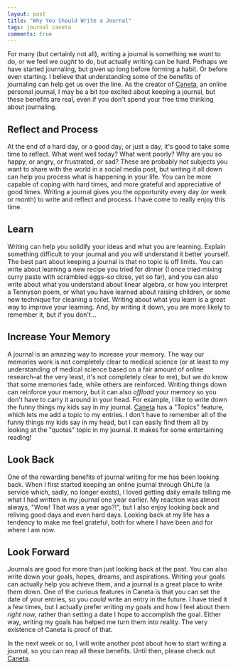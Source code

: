 ```yaml
---
layout: post
title: "Why You Should Write a Journal"
tags: journal caneta
comments: true
---
```


For many (but certainly not all), writing a journal is something we _want_ to do, or we feel we _ought_ to do, but actually writing can be hard. Perhaps we have started journaling, but given up long before forming a habit. Or before even starting. I believe that understanding some of the benefits of journaling can help get us over the line. As the creator of [Caneta](https://caneta.co), an online personal journal, I may be a bit _too_ excited about keeping a journal, but these benefits are real, even if you don't spend your free time thinking about journaling.

## Reflect and Process

At the end of a hard day, or a good day, or just a day, it's good to take some time to reflect. What went well today? What went poorly? Why are you so happy, or angry, or frustrated, or sad? These are probably not subjects you want to share with the world in a social media post, but writing it all down can help you process what is happening in your life. You can be more capable of coping with hard times, and more grateful and appreciative of good times. Writing a journal gives you the opportunity every day (or week or month) to write and reflect and process. I have come to really enjoy this time.

## Learn

Writing can help you solidify your ideas and what you are learning. Explain something difficult to your journal and you will understand it better yourself. The best part about keeping a journal is that no topic is off limits. You can write about learning a new recipe you tried for dinner (I once tried mixing curry paste with scrambled eggs–so close, yet so far), and you can also write about what you understand about linear algebra, or how you interpret a Tennyson poem, or what you have learned about raising children, or some new technique for cleaning a toilet. Writing about what you learn is a great way to improve your learning. And, by writing it down, you are more likely to remember it, but if you don't...

## Increase Your Memory

A journal is an amazing way to increase your memory. The way our memories work is not completely clear to medical science (or at least to my understanding of medical science based on a fair amount of online research–at the very least, it's not completely clear to me), but we do know that some memories fade, while others are reinforced. Writing things down can reinforce your memory, but it can also _offload_ your memory so you don't have to carry it around in your head. For example, I like to write down the funny things my kids say in my journal. [Caneta](https://caneta.co) has a "Topics" feature, which lets me add a topic to my entries. I don't have to remember all of the funny things my kids say in my head, but I can easily find them all by looking at the "quotes" topic in my journal. It makes for some entertaining reading!

## Look Back

One of the rewarding benefits of journal writing for me has been looking back. When I first started keeping an online journal through OhLife (a service which, sadly, no longer exists), I loved getting daily emails telling me what I had written in my journal one year earlier. My reaction was almost always, "Wow! That was a year ago?!", but I also enjoy looking back and reliving good days and even hard days. Looking back at my life has a tendency to make me feel grateful, both for where I have been and for where I am now.

## Look Forward

Journals are good for more than just looking back at the past. You can also write down your goals, hopes, dreams, and aspirations. Writing your goals can actually help you achieve them, and a journal is a great place to write them down. One of the curious features in Caneta is that you can set the date of your entries, so you _could_ write an entry in the future. I have tried it a few times, but I actually prefer writing my goals and how I feel about them _right now_, rather than setting a date I hope to accomplish the goal. Either way, writing my goals has helped me turn them into reality. The very existence of Caneta is proof of that.

In the next week or so, I will write another post about how to start writing a journal, so you can reap all these benefits. Until then, please check out [Caneta](https://caneta.co).